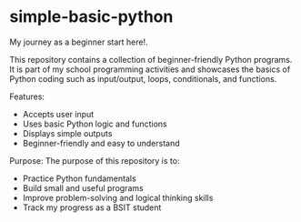 # simple-basic-python
My journey as a beginner start here!. 

This repository contains a collection of beginner-friendly Python programs.  
It is part of my school programming activities and showcases the basics of Python coding such as input/output, loops, conditionals, and functions.

Features:
- Accepts user input  
- Uses basic Python logic and functions  
- Displays simple outputs  
- Beginner-friendly and easy to understand  

Purpose:
The purpose of this repository is to:
- Practice Python fundamentals  
- Build small and useful programs  
- Improve problem-solving and logical thinking skills  
- Track my progress as a BSIT student 

